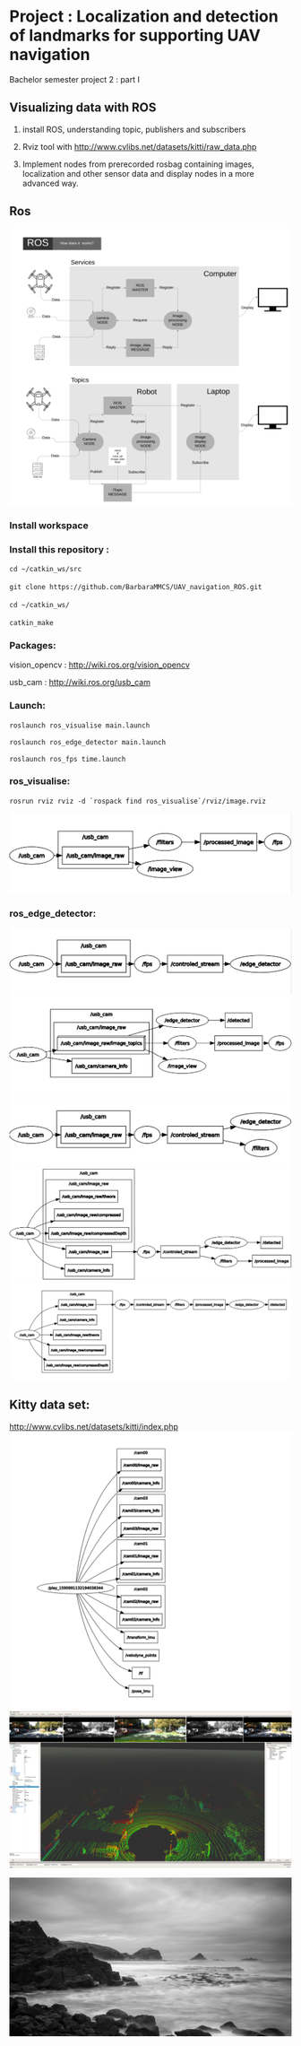 # Project : Localization and detection of landmarks for supporting UAV navigation

Bachelor semester project 2 : part I

## Visualizing data with ROS

1. install ROS, understanding topic, publishers and subscribers

2. Rviz tool with http://www.cvlibs.net/datasets/kitti/raw_data.php

3. Implement nodes from prerecorded rosbag containing images, localization and other sensor data and display nodes in a more advanced way.

## Ros

<img src="files/file.png" width="1080">
          
### Install workspace

### Install this repository :
```
cd ~/catkin_ws/src

git clone https://github.com/BarbaraMMCS/UAV_navigation_ROS.git

cd ~/catkin_ws/

catkin_make

```
### Packages: 

vision_opencv : http://wiki.ros.org/vision_opencv

usb_cam : http://wiki.ros.org/usb_cam

### Launch:
```
roslaunch ros_visualise main.launch
```
```
roslaunch ros_edge_detector main.launch
```
```
roslaunch ros_fps time.launch
```
### ros_visualise:
```
rosrun rviz rviz -d `rospack find ros_visualise`/rviz/image.rviz
```
<img src="files/rqt.png">

### ros_edge_detector:
<img src="files/edge.png">
<img src="files/detected.png">
<img src="files/both.png">
<img src="files/all.png">
<img src="files/connected.png">

## Kitty data set: 

http://www.cvlibs.net/datasets/kitti/index.php
<img src="files/kitti_node.png">
<img src="files/kitti_rviz.png">



<img src="files/image.png">

